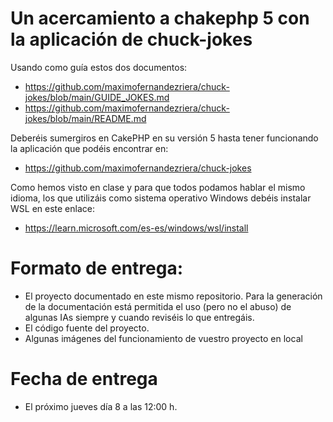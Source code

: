 # Un acercamiento a chakephp 5 con la aplicación de chuck-jokes

Usando como guía estos dos documentos:

- https://github.com/maximofernandezriera/chuck-jokes/blob/main/GUIDE_JOKES.md
- https://github.com/maximofernandezriera/chuck-jokes/blob/main/README.md

Deberéis sumergiros en CakePHP en su versión 5 hasta tener funcionando la aplicación que podéis encontrar en:

- https://github.com/maximofernandezriera/chuck-jokes

Como hemos visto en clase y para que todos podamos hablar el mismo idioma, los que utilizáis como sistema operativo Windows debéis instalar WSL en este enlace: 

- https://learn.microsoft.com/es-es/windows/wsl/install

# Formato de entrega:

  - El proyecto documentado en este mismo repositorio. Para la generación de la documentación está permitida el uso (pero no el abuso) de algunas IAs siempre y cuando reviséis lo que entregáis.
  - El código fuente del proyecto.
  - Algunas imágenes del funcionamiento de vuestro proyecto en local
 
 # Fecha de entrega

  - El próximo jueves día 8 a las 12:00 h.
